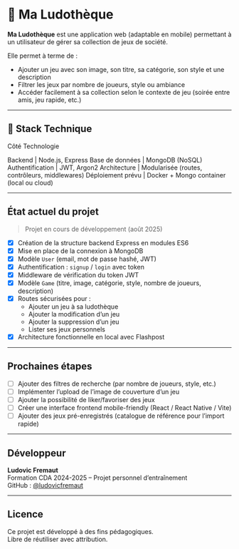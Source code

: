 # 🎲 Ma Ludothèque

**Ma Ludothèque** est une application web (adaptable en mobile) permettant à un utilisateur de gérer sa collection de jeux de société.

Elle permet à terme de :
- Ajouter un jeu avec son image, son titre, sa catégorie, son style et une description
- Filtrer les jeux par nombre de joueurs, style ou ambiance
- Accéder facilement à sa collection selon le contexte de jeu (soirée entre amis, jeu rapide, etc.)

---

## 🚀 Stack Technique

 Côté Technologie 

Backend | Node.js, Express 
Base de données | MongoDB (NoSQL) 
Authentification | JWT, Argon2 
Architecture | Modularisée (routes, contrôleurs, middlewares) 
Déploiement prévu | Docker + Mongo container (local ou cloud) 

---

## État actuel du projet

> Projet en cours de développement (août 2025)

- [x] Création de la structure backend Express en modules ES6
- [x] Mise en place de la connexion à MongoDB
- [x] Modèle `User` (email, mot de passe hashé, JWT)
- [x] Authentification : `signup` / `login` avec token
- [x] Middleware de vérification du token JWT
- [x] Modèle `Game` (titre, image, catégorie, style, nombre de joueurs, description)
- [x] Routes sécurisées pour :
  - Ajouter un jeu à sa ludothèque
  - Ajouter la modification d’un jeu
  - Ajouter la suppression d’un jeu
  - Lister ses jeux personnels
- [x] Architecture fonctionnelle en local avec Flashpost

---

## Prochaines étapes

- [ ] Ajouter des filtres de recherche (par nombre de joueurs, style, etc.)
- [ ] Implémenter l’upload de l’image de couverture d’un jeu
- [ ] Ajouter la possibilité de liker/favoriser des jeux
- [ ] Créer une interface frontend mobile-friendly (React / React Native / Vite)
- [ ] Ajouter des jeux pré-enregistrés (catalogue de référence pour l’import rapide)

---

## Développeur

**Ludovic Fremaut**  
Formation CDA 2024-2025 – Projet personnel d’entraînement  
GitHub : [@ludovicfremaut](https://github.com/ludovicfremaut)

---

## Licence

Ce projet est développé à des fins pédagogiques.  
Libre de réutiliser avec attribution.
